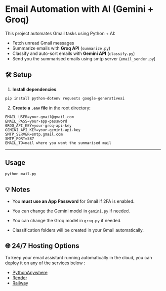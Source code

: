 # Email Automation with AI (Gemini + Groq)
This project automates Gmail tasks using Python + AI:

- Fetch unread Gmail messages
- Summarize emails with **Groq API** (`summarize.py`)
- Classify and auto-sort emails with **Gemini API** (`classify.py`)
- Send you the summarised emails using smtp server (`email_sender.py`)

## 🛠 Setup

1. **Install dependencies**

```bash
pip install python-dotenv requests google-generativeai
```

2. **Create a `.env` file** in the root directory:

```env
EMAIL_USER=your-gmail@gmail.com
EMAIL_PASS=your-app-password
GROQ_API_KEY=your-groq-api-key
GEMINI_API_KEY=your-gemini-api-key
SMTP_SERVER=smtp.gmail.com
SMTP_PORT=587
EMAIL_TO=mail where you want the summarised mail
```

---

## Usage

```bash
python mail.py
```

## 💡 Notes

- You **must use an App Password** for Gmail if 2FA is enabled.

- You can change the Gemini model in `gemini.py` if needed.
- You can change the Groq model in `groq.py` if needed.
- Classification folders will be created in your Gmail automatically.

## 🌐 24/7 Hosting Options

To keep your email assistant running automatically in the cloud, you can deploy it on any of the services below :

- [PythonAnywhere](https://www.pythonanywhere.com)
- [Render](https://render.com)
- [Railway](https://railway.app)
